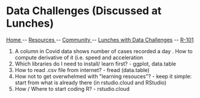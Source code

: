 
# Data Challenges (Discussed at Lunches)

[ Home ](https://IVI-M.github.io/R-Ottawa/) --  [ Resources ](resources.md) -- [ Community ](community.md) -- [Lunches with Data Challenges](meetups.md) -- [ R-101 ](https://github.com/IVI-M/R-Ottawa/tree/master/r101)


1. A column in Covid data shows number of cases recorded a day . How to compute derivative of it (i.e. speed and acceleration
1. Which libraries do I need to install/ learn first? - ggplot, data.table
1. How to read .csv file from internet? - fread (data.table)
1. How not to get overwhelmed with "learning resouces"? - keep it simple: start from what is already there (in rstudio.cloud and RStudio)
1. How / Where to start coding R? - rstudio.cloud
